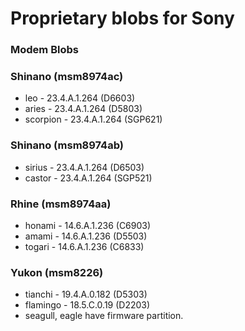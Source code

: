 # Proprietary blobs for Sony

### Modem Blobs
### Shinano (msm8974ac)
* leo      - 23.4.A.1.264 (D6603)
* aries    - 23.4.A.1.264 (D5803)
* scorpion - 23.4.A.1.264 (SGP621)

### Shinano (msm8974ab)
* sirius   - 23.4.A.1.264 (D6503)
* castor   - 23.4.A.1.264 (SGP521)

### Rhine (msm8974aa)
* honami   - 14.6.A.1.236 (C6903)
* amami    - 14.6.A.1.236 (D5503)
* togari   - 14.6.A.1.236 (C6833)

### Yukon (msm8226)
* tianchi  - 19.4.A.0.182 (D5303)
* flamingo - 18.5.C.0.19 (D2203)
* seagull, eagle have firmware partition.
